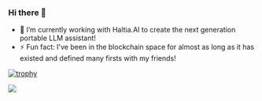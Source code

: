 ### Hi there 👋

- 🔭 I’m currently working with Haltia.AI to create the next generation portable LLM assistant!
- ⚡ Fun fact: I've been in the blockchain space for almost as long as it has existed and defined many firsts with my friends!

[![trophy](https://github-profile-trophy.vercel.app/?username=joshuajbouw&theme=nord&column=-1
)](https://github.com/ryo-ma/github-profile-trophy)

![](https://hit.yhype.me/github/profile?user_id=9986166)
